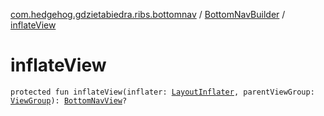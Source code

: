 [com.hedgehog.gdzietabiedra.ribs.bottomnav](../index.md) / [BottomNavBuilder](index.md) / [inflateView](./inflate-view.md)

# inflateView

`protected fun inflateView(inflater: `[`LayoutInflater`](https://developer.android.com/reference/android/view/LayoutInflater.html)`, parentViewGroup: `[`ViewGroup`](https://developer.android.com/reference/android/view/ViewGroup.html)`): `[`BottomNavView`](../-bottom-nav-view/index.md)`?`